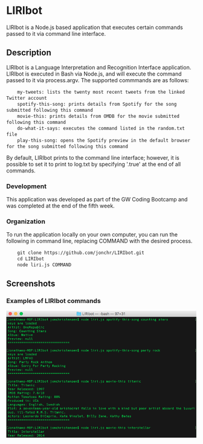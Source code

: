 # LIRIbot
LIRIbot is a Node.js based application that executes certain commands passed to it via command line interface.

## Description

LIRIbot is a Language Interpretation and Recognition Interface application. LIRIbot is executed in Bash via Node.js, and will execute the command passed to it via process.argv. The supported commmands are as follows:

		my-tweets: lists the twenty most recent tweets from the linked Twitter account
		spotify-this-song: prints details from Spotify for the song submitted following this command
		movie-this: prints details from OMDB for the movie submitted following this command
		do-what-it-says: executes the command listed in the random.txt file
		play-this-song: opens the Spotify preview in the default browser for the song submitted following this command

By default, LIRIbot prints to the command line interface; however, it is possible to set it to print to log.txt by specifying '.true' at the end of all commands.

### Development

This application was developed as part of the GW Coding Bootcamp and was completed at the end of the fifth week.

### Organization

To run the application locally on your own computer, you can run the following in command line, replacing COMMAND with the desired process.

		git clone https://github.com/jonchr/LIRIbot.git
		cd LIRIbot
		node liri.js COMMAND

## Screenshots
### Examples of LIRIbot commands
![Main Page](LIRIbot.png)